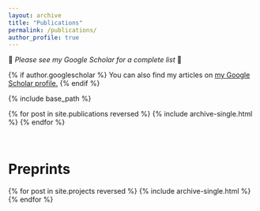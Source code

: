 ```yaml
---
layout: archive
title: "Publications"
permalink: /publications/
author_profile: true
---
```


🌸<em> Please see my Google Scholar for a complete list </em>🌸
<!-- ###### *(\* indicates equal contribution)* -->

{% if author.googlescholar %}
  You can also find my articles on <u><a href="{{author.googlescholar}}">my Google Scholar profile</a>.</u>
{% endif %}

{% include base_path %}

{% for post in site.publications reversed %}
  {% include archive-single.html %}
{% endfor %}

<br>

# Preprints

<!-- ###### *(\* indicates equal contribution)* -->

{% for post in site.projects reversed %}
  {% include archive-single.html %}
{% endfor %}

